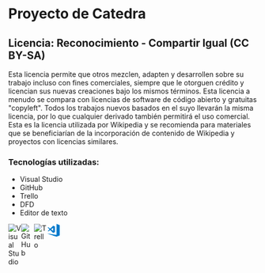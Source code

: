 
# Proyecto de Catedra 

## Licencia: Reconocimiento - Compartir Igual (CC BY-SA)
Esta licencia permite que otros mezclen, adapten y desarrollen sobre su trabajo incluso con fines comerciales, siempre que le otorguen crédito y licencian sus nuevas creaciones bajo los mismos términos. Esta licencia a menudo se compara con licencias de software de código abierto y gratuitas "copyleft". Todos los trabajos nuevos basados en el suyo llevarán la misma licencia, por lo que cualquier derivado también permitirá el uso comercial. Esta es la licencia utilizada por Wikipedia y se recomienda para materiales que se beneficiarían de la incorporación de contenido de Wikipedia y proyectos con licencias similares.

### Tecnologías utilizadas:
- Visual Studio
- GitHub
- Trello
- DFD
- Editor de texto
<img align="left" alt="Visual Studio" width="26px" src="https://user-images.githubusercontent.com/73325232/115159853-72e05900-a052-11eb-9976-b6035cd35f36.png"/>
<img align="left" alt="GitHub" width="26px" src="https://user-images.githubusercontent.com/73325232/115159943-f8640900-a052-11eb-847a-afeac77f5e5b.png"/>
<img align="left" alt="Trello" width="26px" src="https://user-images.githubusercontent.com/73325232/115159984-1467aa80-a053-11eb-959b-3e33acbcbdba.png"/>
<img align="left" alt="Visual Studio Code" width="26px" src="https://raw.githubusercontent.com/github/explore/80688e429a7d4ef2fca1e82350fe8e3517d3494d/topics/visual-studio-code/visual-studio-code.png" />
